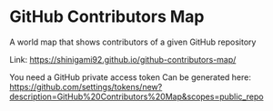 # GitHub Contributors Map

A world map that shows contributors of a given GitHub repository

Link: https://shinigami92.github.io/github-contributors-map/

You need a GitHub private access token
Can be generated here: https://github.com/settings/tokens/new?description=GitHub%20Contributors%20Map&scopes=public_repo
